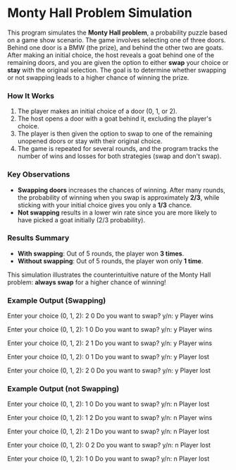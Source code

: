 # Monty Hall Problem Simulation

This program simulates the **Monty Hall problem**, a probability puzzle based on a game show scenario. The game involves selecting one of three doors. Behind one door is a BMW (the prize), and behind the other two are goats. After making an initial choice, the host reveals a goat behind one of the remaining doors, and you are given the option to either **swap** your choice or **stay** with the original selection. The goal is to determine whether swapping or not swapping leads to a higher chance of winning the prize.

### **How It Works**
1. The player makes an initial choice of a door (0, 1, or 2).
2. The host opens a door with a goat behind it, excluding the player's choice.
3. The player is then given the option to swap to one of the remaining unopened doors or stay with their original choice.
4. The game is repeated for several rounds, and the program tracks the number of wins and losses for both strategies (swap and don't swap).

### **Key Observations**
- **Swapping doors** increases the chances of winning. After many rounds, the probability of winning when you swap is approximately **2/3**, while sticking with your initial choice gives you only a **1/3** chance.
- **Not swapping** results in a lower win rate since you are more likely to have picked a goat initially (2/3 probability).

### **Results Summary**
- **With swapping**: Out of 5 rounds, the player won **3 times**.
- **Without swapping**: Out of 5 rounds, the player won only **1 time**.

This simulation illustrates the counterintuitive nature of the Monty Hall problem: **always swap** for a higher chance of winning!

### **Example Output (Swapping)**

Enter your choice (0, 1, 2): 2
0
Do you want to swap? y/n: y
Player wins

Enter your choice (0, 1, 2): 1
0
Do you want to swap? y/n: y
Player wins

Enter your choice (0, 1, 2): 2
1
Do you want to swap? y/n: y
Player wins

Enter your choice (0, 1, 2): 0
1
Do you want to swap? y/n: y
Player lost

Enter your choice (0, 1, 2): 2
0
Do you want to swap? y/n: y
Player lost

### **Example Output (not Swapping)**
Enter your choice (0, 1, 2): 1
0
Do you want to swap? y/n: n
Player lost

Enter your choice (0, 1, 2): 1
2
Do you want to swap? y/n: n
Player wins

Enter your choice (0, 1, 2): 2
1
Do you want to swap? y/n: n
Player lost

Enter your choice (0, 1, 2): 0
2
Do you want to swap? y/n: n
Player lost

Enter your choice (0, 1, 2): 1
0
Do you want to swap? y/n: n
Player lost
